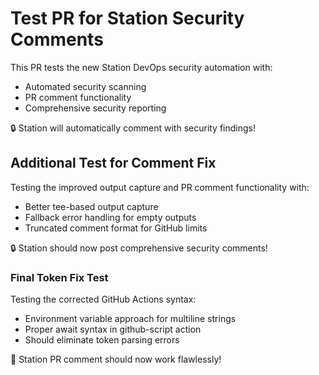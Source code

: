 # Test PR for Station Security Comments

This PR tests the new Station DevOps security automation with:
- Automated security scanning 
- PR comment functionality
- Comprehensive security reporting

🔒 Station will automatically comment with security findings!


## Additional Test for Comment Fix

Testing the improved output capture and PR comment functionality with:
- Better tee-based output capture 
- Fallback error handling for empty outputs
- Truncated comment format for GitHub limits

🔒 Station should now post comprehensive security comments!


### Final Token Fix Test

Testing the corrected GitHub Actions syntax:
- Environment variable approach for multiline strings
- Proper await syntax in github-script action  
- Should eliminate token parsing errors

🎯 Station PR comment should now work flawlessly!
